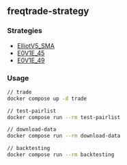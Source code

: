 ## freqtrade-strategy

### Strategies
- [ElliotV5_SMA](https://strat.ninja/overview.php?strategy=ElliotV5_SMA)
- [E0V1E_45](https://github.com/ssssi/freqtrade_strs/blob/c919fd17ed1a50310aa41ba36c849641455bfe3a/binance/E0V1E.py)
- [E0V1E_49](https://github.com/xamie01/project-samuel/blob/476bd293b4950ab985bdf70bbecd40d6bde67901/MY%20BOT%20DOCS/strategies/E0V1E.py)


### Usage

```bash
// trade
docker compose up -d trade

// test-pairlist
docker compose run --rm test-pairlist

// download-data
docker compose run --rm download-data

// backtesting
docker compose run --rm backtesting
```
